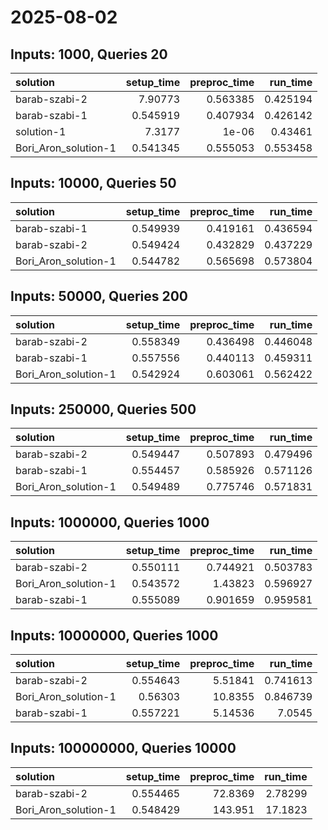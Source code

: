 # 2025-08-02

## Inputs: 1000, Queries 20

| solution             |   setup_time |   preproc_time |   run_time |
|:---------------------|-------------:|---------------:|-----------:|
| barab-szabi-2        |     7.90773  |       0.563385 |   0.425194 |
| barab-szabi-1        |     0.545919 |       0.407934 |   0.426142 |
| solution-1           |     7.3177   |       1e-06    |   0.43461  |
| Bori_Aron_solution-1 |     0.541345 |       0.555053 |   0.553458 |

## Inputs: 10000, Queries 50

| solution             |   setup_time |   preproc_time |   run_time |
|:---------------------|-------------:|---------------:|-----------:|
| barab-szabi-1        |     0.549939 |       0.419161 |   0.436594 |
| barab-szabi-2        |     0.549424 |       0.432829 |   0.437229 |
| Bori_Aron_solution-1 |     0.544782 |       0.565698 |   0.573804 |

## Inputs: 50000, Queries 200

| solution             |   setup_time |   preproc_time |   run_time |
|:---------------------|-------------:|---------------:|-----------:|
| barab-szabi-2        |     0.558349 |       0.436498 |   0.446048 |
| barab-szabi-1        |     0.557556 |       0.440113 |   0.459311 |
| Bori_Aron_solution-1 |     0.542924 |       0.603061 |   0.562422 |

## Inputs: 250000, Queries 500

| solution             |   setup_time |   preproc_time |   run_time |
|:---------------------|-------------:|---------------:|-----------:|
| barab-szabi-2        |     0.549447 |       0.507893 |   0.479496 |
| barab-szabi-1        |     0.554457 |       0.585926 |   0.571126 |
| Bori_Aron_solution-1 |     0.549489 |       0.775746 |   0.571831 |

## Inputs: 1000000, Queries 1000

| solution             |   setup_time |   preproc_time |   run_time |
|:---------------------|-------------:|---------------:|-----------:|
| barab-szabi-2        |     0.550111 |       0.744921 |   0.503783 |
| Bori_Aron_solution-1 |     0.543572 |       1.43823  |   0.596927 |
| barab-szabi-1        |     0.555089 |       0.901659 |   0.959581 |

## Inputs: 10000000, Queries 1000

| solution             |   setup_time |   preproc_time |   run_time |
|:---------------------|-------------:|---------------:|-----------:|
| barab-szabi-2        |     0.554643 |        5.51841 |   0.741613 |
| Bori_Aron_solution-1 |     0.56303  |       10.8355  |   0.846739 |
| barab-szabi-1        |     0.557221 |        5.14536 |   7.0545   |

## Inputs: 100000000, Queries 10000

| solution             |   setup_time |   preproc_time |   run_time |
|:---------------------|-------------:|---------------:|-----------:|
| barab-szabi-2        |     0.554465 |        72.8369 |    2.78299 |
| Bori_Aron_solution-1 |     0.548429 |       143.951  |   17.1823  |